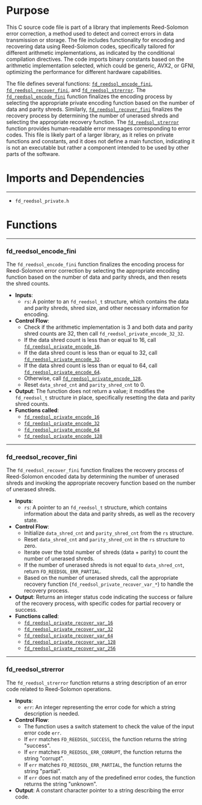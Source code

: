 # Purpose
This C source code file is part of a library that implements Reed-Solomon error correction, a method used to detect and correct errors in data transmission or storage. The file includes functionality for encoding and recovering data using Reed-Solomon codes, specifically tailored for different arithmetic implementations, as indicated by the conditional compilation directives. The code imports binary constants based on the arithmetic implementation selected, which could be generic, AVX2, or GFNI, optimizing the performance for different hardware capabilities.

The file defines several functions: [`fd_reedsol_encode_fini`](#fd_reedsol_encode_fini), [`fd_reedsol_recover_fini`](#fd_reedsol_recover_fini), and [`fd_reedsol_strerror`](#fd_reedsol_strerror). The [`fd_reedsol_encode_fini`](#fd_reedsol_encode_fini) function finalizes the encoding process by selecting the appropriate private encoding function based on the number of data and parity shreds. Similarly, [`fd_reedsol_recover_fini`](#fd_reedsol_recover_fini) finalizes the recovery process by determining the number of unerased shreds and selecting the appropriate recovery function. The [`fd_reedsol_strerror`](#fd_reedsol_strerror) function provides human-readable error messages corresponding to error codes. This file is likely part of a larger library, as it relies on private functions and constants, and it does not define a main function, indicating it is not an executable but rather a component intended to be used by other parts of the software.
# Imports and Dependencies

---
- `fd_reedsol_private.h`


# Functions

---
### fd\_reedsol\_encode\_fini<!-- {{#callable:fd_reedsol_encode_fini}} -->
The `fd_reedsol_encode_fini` function finalizes the encoding process for Reed-Solomon error correction by selecting the appropriate encoding function based on the number of data and parity shreds, and then resets the shred counts.
- **Inputs**:
    - `rs`: A pointer to an `fd_reedsol_t` structure, which contains the data and parity shreds, shred size, and other necessary information for encoding.
- **Control Flow**:
    - Check if the arithmetic implementation is 3 and both data and parity shred counts are 32, then call `fd_reedsol_private_encode_32_32`.
    - If the data shred count is less than or equal to 16, call [`fd_reedsol_private_encode_16`](fd_reedsol_encode_16.c.driver.md#fd_reedsol_private_encode_16).
    - If the data shred count is less than or equal to 32, call [`fd_reedsol_private_encode_32`](fd_reedsol_encode_32.c.driver.md#fd_reedsol_private_encode_32).
    - If the data shred count is less than or equal to 64, call [`fd_reedsol_private_encode_64`](fd_reedsol_encode_64.c.driver.md#fd_reedsol_private_encode_64).
    - Otherwise, call [`fd_reedsol_private_encode_128`](fd_reedsol_encode_128.c.driver.md#fd_reedsol_private_encode_128).
    - Reset `data_shred_cnt` and `parity_shred_cnt` to 0.
- **Output**: The function does not return a value; it modifies the `fd_reedsol_t` structure in place, specifically resetting the data and parity shred counts.
- **Functions called**:
    - [`fd_reedsol_private_encode_16`](fd_reedsol_encode_16.c.driver.md#fd_reedsol_private_encode_16)
    - [`fd_reedsol_private_encode_32`](fd_reedsol_encode_32.c.driver.md#fd_reedsol_private_encode_32)
    - [`fd_reedsol_private_encode_64`](fd_reedsol_encode_64.c.driver.md#fd_reedsol_private_encode_64)
    - [`fd_reedsol_private_encode_128`](fd_reedsol_encode_128.c.driver.md#fd_reedsol_private_encode_128)


---
### fd\_reedsol\_recover\_fini<!-- {{#callable:fd_reedsol_recover_fini}} -->
The `fd_reedsol_recover_fini` function finalizes the recovery process of Reed-Solomon encoded data by determining the number of unerased shreds and invoking the appropriate recovery function based on the number of unerased shreds.
- **Inputs**:
    - `rs`: A pointer to an `fd_reedsol_t` structure, which contains information about the data and parity shreds, as well as the recovery state.
- **Control Flow**:
    - Initialize `data_shred_cnt` and `parity_shred_cnt` from the `rs` structure.
    - Reset `data_shred_cnt` and `parity_shred_cnt` in the `rs` structure to zero.
    - Iterate over the total number of shreds (data + parity) to count the number of unerased shreds.
    - If the number of unerased shreds is not equal to `data_shred_cnt`, return `FD_REEDSOL_ERR_PARTIAL`.
    - Based on the number of unerased shreds, call the appropriate recovery function (`fd_reedsol_private_recover_var_*`) to handle the recovery process.
- **Output**: Returns an integer status code indicating the success or failure of the recovery process, with specific codes for partial recovery or success.
- **Functions called**:
    - [`fd_reedsol_private_recover_var_16`](fd_reedsol_recover_16.c.driver.md#fd_reedsol_private_recover_var_16)
    - [`fd_reedsol_private_recover_var_32`](fd_reedsol_recover_32.c.driver.md#fd_reedsol_private_recover_var_32)
    - [`fd_reedsol_private_recover_var_64`](fd_reedsol_recover_64.c.driver.md#fd_reedsol_private_recover_var_64)
    - [`fd_reedsol_private_recover_var_128`](fd_reedsol_recover_128.c.driver.md#fd_reedsol_private_recover_var_128)
    - [`fd_reedsol_private_recover_var_256`](fd_reedsol_recover_256.c.driver.md#fd_reedsol_private_recover_var_256)


---
### fd\_reedsol\_strerror<!-- {{#callable:fd_reedsol_strerror}} -->
The `fd_reedsol_strerror` function returns a string description of an error code related to Reed-Solomon operations.
- **Inputs**:
    - `err`: An integer representing the error code for which a string description is needed.
- **Control Flow**:
    - The function uses a switch statement to check the value of the input error code `err`.
    - If `err` matches `FD_REEDSOL_SUCCESS`, the function returns the string "success".
    - If `err` matches `FD_REEDSOL_ERR_CORRUPT`, the function returns the string "corrupt".
    - If `err` matches `FD_REEDSOL_ERR_PARTIAL`, the function returns the string "partial".
    - If `err` does not match any of the predefined error codes, the function returns the string "unknown".
- **Output**: A constant character pointer to a string describing the error code.


